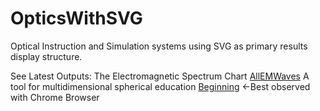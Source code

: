 # OpticsWithSVG
Optical Instruction and Simulation systems using SVG as primary results display structure. 

See Latest Outputs:
The Electromagnetic Spectrum Chart [AllEMWaves](http://lukeaburgess.com/EMWave.html)
A tool for multidimensional spherical education [Beginning](http://lukeaburgess.com/Beginning.svg)  <-Best observed with Chrome Browser
